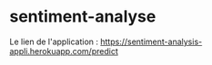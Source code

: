 # sentiment-analyse

Le lien de l'application : https://sentiment-analysis-appli.herokuapp.com/predict
